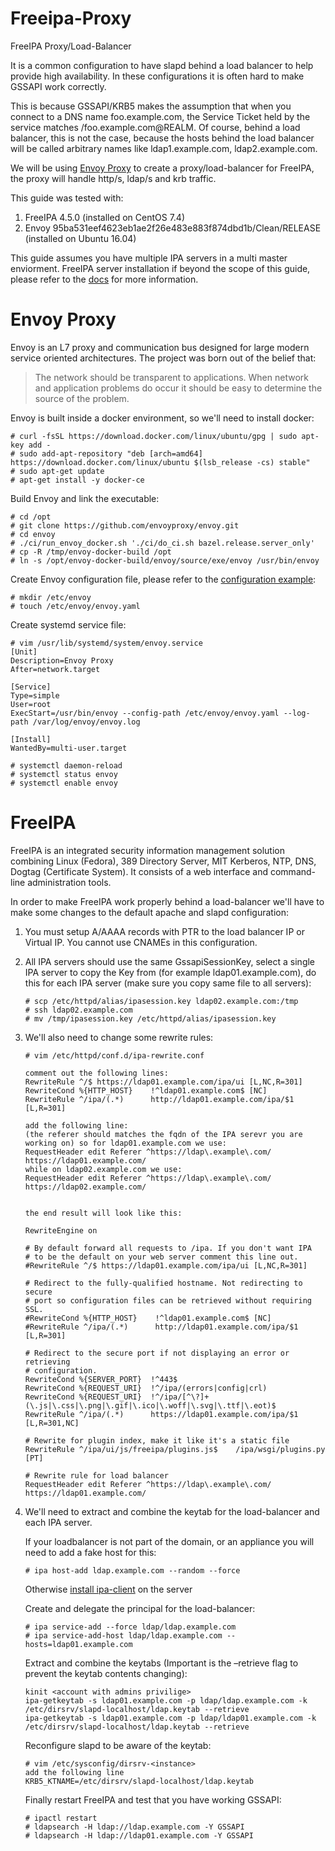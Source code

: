 # Freeipa-Proxy
FreeIPA Proxy/Load-Balancer

It is a common configuration to have slapd behind a load balancer to help provide high availability. In these configurations it is often hard to make GSSAPI work correctly.

This is because GSSAPI/KRB5 makes the assumption that when you connect to a DNS name foo.example.com, the Service Ticket held by the service matches /foo.example.com@REALM. Of course, behind a load balancer, this is not the case, because the hosts behind the load balancer will be called arbitrary names like ldap1.example.com, ldap2.example.com.

We will be using [Envoy Proxy](https://www.envoyproxy.io/) to create a proxy/load-balancer for FreeIPA, the proxy will handle http/s, ldap/s and krb traffic.

This guide was tested with:
  1. FreeIPA 4.5.0 (installed on CentOS 7.4)
  2. Envoy 95ba531eef4623eb1ae2f26e483e883f874dbd1b/Clean/RELEASE (installed on Ubuntu 16.04)

This guide assumes you have multiple IPA servers in a multi master enviorment.
FreeIPA server installation if beyond the scope of this guide, please refer to the [docs](https://www.digitalocean.com/community/tutorials/how-to-set-up-centralized-linux-authentication-with-freeipa-on-centos-7) for more information.

# Envoy Proxy
Envoy is an L7 proxy and communication bus designed for large modern service oriented architectures. The project was born out of the belief that:

> The network should be transparent to applications. When network and application problems do occur it should be easy to determine the source of the problem. 

Envoy is built inside a docker environment, so we'll need to install docker:
```
# curl -fsSL https://download.docker.com/linux/ubuntu/gpg | sudo apt-key add -
# sudo add-apt-repository "deb [arch=amd64] https://download.docker.com/linux/ubuntu $(lsb_release -cs) stable"
# sudo apt-get update
# apt-get install -y docker-ce
```
Build Envoy and link the executable:
```
# cd /opt
# git clone https://github.com/envoyproxy/envoy.git
# cd envoy
# ./ci/run_envoy_docker.sh './ci/do_ci.sh bazel.release.server_only'
# cp -R /tmp/envoy-docker-build /opt
# ln -s /opt/envoy-docker-build/envoy/source/exe/envoy /usr/bin/envoy
```
Create Envoy configuration file, please refer to the [configuration example](https://github.com/alex-zel/freeipa-proxy/blob/master/etc/envoy/envoy.yaml):
```
# mkdir /etc/envoy
# touch /etc/envoy/envoy.yaml
```
Create systemd service file:
```
# vim /usr/lib/systemd/system/envoy.service
[Unit]
Description=Envoy Proxy
After=network.target

[Service]
Type=simple
User=root
ExecStart=/usr/bin/envoy --config-path /etc/envoy/envoy.yaml --log-path /var/log/envoy/envoy.log

[Install]
WantedBy=multi-user.target

# systemctl daemon-reload
# systemctl status envoy
# systemctl enable envoy
```

# FreeIPA

FreeIPA is an integrated security information management solution combining Linux (Fedora), 389 Directory Server, MIT Kerberos, NTP, DNS, Dogtag (Certificate System). It consists of a web interface and command-line administration tools.

In order to make FreeIPA work properly behind a load-balancer we'll have to make some changes to the default apache and slapd configuration:
1. You must setup A/AAAA records with PTR to the load balancer IP or Virtual IP. You cannot use CNAMEs in this configuration.
2.  All IPA servers should use the same GssapiSessionKey, select a single IPA server to copy the Key from (for example ldap01.example.com), do this for each IPA server (make sure you copy same file to all servers):

    ```
    # scp /etc/httpd/alias/ipasession.key ldap02.example.com:/tmp
    # ssh ldap02.example.com
    # mv /tmp/ipasession.key /etc/httpd/alias/ipasession.key
    ```
3.  We'll also need to change some rewrite rules:

    ```
    # vim /etc/httpd/conf.d/ipa-rewrite.conf
    
    comment out the following lines:
    RewriteRule ^/$ https://ldap01.example.com/ipa/ui [L,NC,R=301]
    RewriteCond %{HTTP_HOST}    !^ldap01.example.com$ [NC]
    RewriteRule ^/ipa/(.*)      http://ldap01.example.com/ipa/$1 [L,R=301]

    add the following line:
    (the referer should matches the fqdn of the IPA serevr you are working on) so for ldap01.example.com we use:
    RequestHeader edit Referer ^https://ldap\.example\.com/ https://ldap01.example.com/
    while on ldap02.example.com we use:
    RequestHeader edit Referer ^https://ldap\.example\.com/ https://ldap02.example.com/


    the end result will look like this:

    RewriteEngine on

    # By default forward all requests to /ipa. If you don't want IPA
    # to be the default on your web server comment this line out.
    #RewriteRule ^/$ https://ldap01.example.com/ipa/ui [L,NC,R=301]
    
    # Redirect to the fully-qualified hostname. Not redirecting to secure
    # port so configuration files can be retrieved without requiring SSL.
    #RewriteCond %{HTTP_HOST}    !^ldap01.example.com$ [NC]
    #RewriteRule ^/ipa/(.*)      http://ldap01.example.com/ipa/$1 [L,R=301]

    # Redirect to the secure port if not displaying an error or retrieving
    # configuration.
    RewriteCond %{SERVER_PORT}  !^443$
    RewriteCond %{REQUEST_URI}  !^/ipa/(errors|config|crl)
    RewriteCond %{REQUEST_URI}  !^/ipa/[^\?]+(\.js|\.css|\.png|\.gif|\.ico|\.woff|\.svg|\.ttf|\.eot)$
    RewriteRule ^/ipa/(.*)      https://ldap01.example.com/ipa/$1 [L,R=301,NC]

    # Rewrite for plugin index, make it like it's a static file
    RewriteRule ^/ipa/ui/js/freeipa/plugins.js$    /ipa/wsgi/plugins.py [PT]

    # Rewrite rule for load balancer
    RequestHeader edit Referer ^https://ldap\.example\.com/ https://ldap01.example.com/
    ```
4. We'll need to extract and combine the keytab for the load-balancer and each IPA server.

    If your loadbalancer is not part of the domain, or an appliance you will need to add a fake host for this:
    ```
    # ipa host-add ldap.example.com --random --force
    ```
    Otherwise [install ipa-client](https://www.digitalocean.com/community/tutorials/how-to-configure-a-freeipa-client-on-ubuntu-16-04) on the server

    Create and delegate the principal for the load-balancer:
    ```
    # ipa service-add --force ldap/ldap.example.com
    # ipa service-add-host ldap/ldap.example.com --hosts=ldap01.example.com
    ```
    Extract and combine the keytabs (Important is the –retrieve flag to prevent the keytab contents changing):
    ```
    kinit <account with admins privilige>
    ipa-getkeytab -s ldap01.example.com -p ldap/ldap.example.com -k /etc/dirsrv/slapd-localhost/ldap.keytab --retrieve
    ipa-getkeytab -s ldap01.example.com -p ldap/ldap01.example.com -k /etc/dirsrv/slapd-localhost/ldap.keytab --retrieve
    ```
    Reconfigure slapd to be aware of the keytab:
    ```
    # vim /etc/sysconfig/dirsrv-<instance>
    add the following line
    KRB5_KTNAME=/etc/dirsrv/slapd-localhost/ldap.keytab
    ```
    Finally restart FreeIPA and test that you have working GSSAPI:
    ```
    # ipactl restart
    # ldapsearch -H ldap://ldap.example.com -Y GSSAPI
    # ldapsearch -H ldap://ldap01.example.com -Y GSSAPI
    ````
